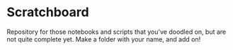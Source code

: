 # Scratchboard
Repository for those notebooks and scripts that you've doodled on, but are not quite complete yet. Make a folder with your name, and add on!
